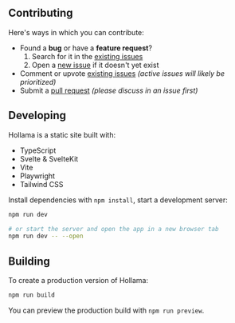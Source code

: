 ## Contributing

Here's ways in which you can contribute:

- Found a **bug** or have a **feature request**?
  1. Search for it in the [existing issues](https://github.com/fmaclen/hollama/issues)
  2. Open a [new issue](https://github.com/fmaclen/hollama/issues/new) if it doesn't yet exist
- Comment or upvote [existing issues](https://github.com/fmaclen/hollama/issues) _(active issues will likely be prioritized)_
- Submit a [pull request](https://github.com/fmaclen/hollama/pulls) _(please discuss in an issue first)_

## Developing

Hollama is a static site built with:
- TypeScript
- Svelte & SvelteKit
- Vite
- Playwright
- Tailwind CSS

Install dependencies with `npm install`, start a development server:

```bash
npm run dev

# or start the server and open the app in a new browser tab
npm run dev -- --open
```

## Building

To create a production version of Hollama:

```bash
npm run build
```

You can preview the production build with `npm run preview`.
